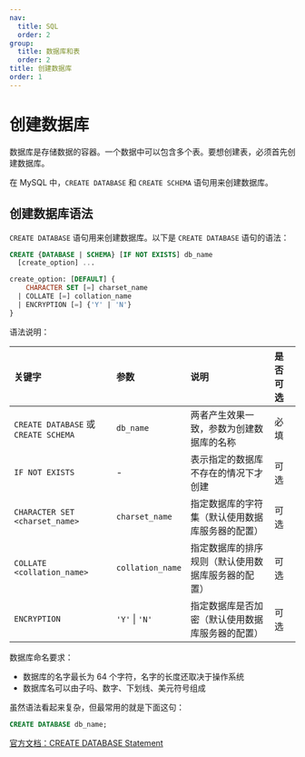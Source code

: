 ```yaml
---
nav:
  title: SQL
  order: 2
group:
  title: 数据库和表
  order: 2
title: 创建数据库
order: 1
---
```


# 创建数据库

数据库是存储数据的容器。一个数据中可以包含多个表。要想创建表，必须首先创建数据库。

在 MySQL 中，`CREATE DATABASE` 和 `CREATE SCHEMA` 语句用来创建数据库。

## 创建数据库语法

`CREATE DATABASE` 语句用来创建数据库。以下是 `CREATE DATABASE` 语句的语法：

```sql
CREATE {DATABASE | SCHEMA} [IF NOT EXISTS] db_name
  [create_option] ...

create_option: [DEFAULT] {
    CHARACTER SET [=] charset_name
  | COLLATE [=] collation_name
  | ENCRYPTION [=] {'Y' | 'N'}
}
```

语法说明：

| 关键字                               | 参数             | 说明                                               | 是否可选 |
| :----------------------------------- | :--------------- | :------------------------------------------------- | :------- |
| `CREATE DATABASE` 或 `CREATE SCHEMA` | `db_name`        | 两者产生效果一致，参数为创建数据库的名称           | 必填     |
| `IF NOT EXISTS`                      | -                | 表示指定的数据库不存在的情况下才创建               | 可选     |
| `CHARACTER SET <charset_name>`       | `charset_name`   | 指定数据库的字符集（默认使用数据库服务器的配置）   | 可选     |
| `COLLATE <collation_name>`           | `collation_name` | 指定数据库的排序规则（默认使用数据库服务器的配置） | 可选     |
| `ENCRYPTION`                         | `'Y'` \| `'N'`   | 指定数据库是否加密（默认使用数据库服务器的配置）   | 可选     |

数据库命名要求：

- 数据库的名字最长为 64 个字符，名字的长度还取决于操作系统
- 数据库名可以由子吗、数字、下划线、美元符号组成

虽然语法看起来复杂，但最常用的就是下面这句：

```sql
CREATE DATABASE db_name;
```

[官方文档：CREATE DATABASE Statement](https://dev.mysql.com/doc/refman/8.0/en/create-database.html)